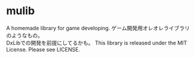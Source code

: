 mulib
=====
A homemade library for game developing.
ゲーム開発用オレオレライブラリのようなもの。  
DxLibでの開発を前提にしてるかも。
This library is released under the MIT License. Please see LICENSE.